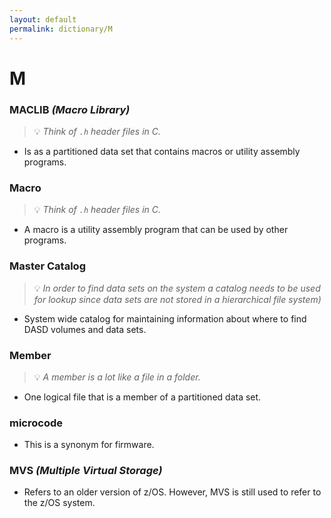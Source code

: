 ```yaml
---
layout: default
permalink: dictionary/M
---
```


# M

### MACLIB *(Macro Library)*
> 💡 _Think of `.h` header files in C._
* Is as a partitioned data set that contains macros or utility assembly programs.

### Macro
> 💡 _Think of `.h` header files in C._
* A macro is a utility assembly program that can be used by other programs.

### Master Catalog
> 💡 _In order to find data sets on the system a catalog needs to be used for lookup since data sets are not stored in a hierarchical file system)_
* System wide catalog for maintaining information about where to find DASD volumes and data sets.

### Member
> 💡 _A member is a lot like a file in a folder._
* One logical file that is a member of a partitioned data set.

### microcode
* This is a synonym for firmware.

### MVS *(Multiple Virtual Storage)*
* Refers to an older version of z/OS. However, MVS is still used to refer to the z/OS system.